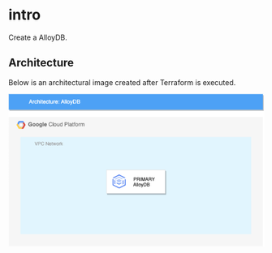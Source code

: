 # intro
Create a AlloyDB.

## Architecture
Below is an architectural image created after Terraform is executed.

![alt text](./images/33_alloydb.drawio.png)